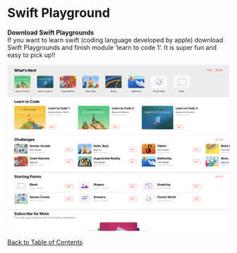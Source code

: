# Swift Playground

**Download Swift Playgrounds**  
If you want to learn swift (coding language developed by apple) download Swift Playgrounds and finish 
module ‘learn to code 1’. It is super fun and easy to pick up!!

![swift-screenshot](https://github.com/Pomona-ITS/DailyChallenges/blob/main/attachments/challenge_0033-swift-screenshot.png)

[Back to Table of Contents](https://github.com/Pomona-ITS/DailyChallenges/blob/main/README.md)
